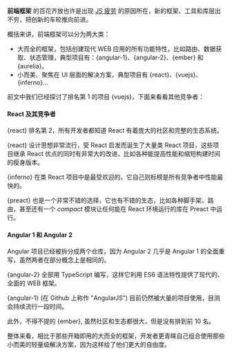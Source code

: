 **前端框架** 的百花齐放也许是出现 [JS 疲劳](https://medium.freecodecamp.com/javascript-fatigue-fatigue-66ffb619f6ce#.soeh5g56p) 的原因所在，新的框架、工具和库层出不穷，把创新的车轮推向前进。

概括来讲，前端框架可以分为两大类：

* 大而全的框架，包括创建现代 WEB 应用的所有功能特性，比如路由、数据获取、状态管理，典型项目有：{angular-1}、{angular-2}、{ember} 和 {aurelia}。
* 小而美、聚焦在 UI 层面的解决方案，典型项目有 {react}、{vuejs}、{inferno}...

前文中我们已经探讨了排名第 1 的项目 {vuejs}，下面来看看其他竞争者：

#### React 及其竞争者

{react} 排名第 2，所有开发者都知道 React 有着庞大的社区和完整的生态系统。

{react} 设计思想非常流行，受 React 启发而诞生了大量类 React 项目，这些项目继承 React 优点的同时有非常大的改进，比如各种能提高性能和缩短构建时间的瘦身版本。

{inferno} 在类 React 项目中是最受欢迎的，它自己则标榜是所有竞争者中性能最快的。

{preact} 也是一个非常不错的选择，它也有不错的生态，比如各种脚手架、路由，甚至还有一个 *compact* 模块让任何能在 React 环境运行的库在 Preact 中运行。

#### Angular 1 和 Angular 2

Angular 项目已经被拆分成两个仓库，因为 Angular 2 几乎是 Angular 1 的全面重写，虽然两者在部分概念上是相同的。

{angular-2} 全部用 TypeScript 编写，这样它利用 ES6 语法特性提供了现代的、全面的 WEB 框架。

{angular-1} (在 Github 上称作 "AngularJS") 目前仍然被大量的项目使用，目测会持续流行一段时间。

此外，不得不提的 {ember}, 虽然社区和生态都很大，但是没有排到前 10 名。

整体来看，相比于那些开箱即用的大而全的框架，开发者更青睐自己组合使用那些小而美的轻量级解决方案，因为这样给了他们更大的自由度。
